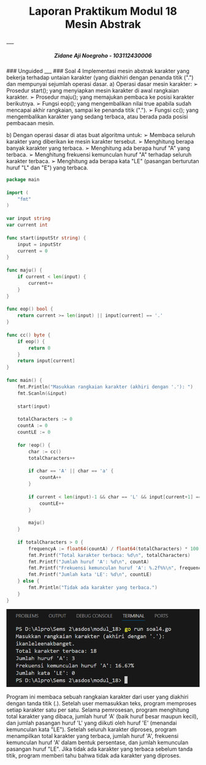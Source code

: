 <h1 align="center">Laporan Praktikum Modul 18 <br> Mesin Abstrak </h1>
___
<h5 align="center">Zidane Aji Noegroho - 103112430006 </h5>
### Unguided
___
### Soal 4
Implementasi mesin abstrak karakter yang bekerja terhadap untaian karakter (yang diakhiri dengan penanda titik (".") dan mempunyai sejumlah operasi dasar. 
a) Operasi dasar mesin karakter: ➢ Prosedur start(); yang menyiapkan mesin karakter di awal rangkaian karakter. ➢ Prosedur maju(); yang memajukan pembaca ke posisi karakter berikutnya. ➢ Fungsi eop(); yang mengembalikan nilai true apabila sudah mencapai akhir rangkaian, sampai ke penanda titik ("."). ➢ Fungsi cc(); yang mengembalikan karakter yang sedang terbaca, atau berada pada posisi pembacaan mesin.

b) Dengan operasi dasar di atas buat algoritma untuk: ➢ Membaca seluruh karakter yang diberikan ke mesin karakter tersebut. ➢ Menghitung berapa banyak karakter yang terbaca. ➢ Menghitung ada berapa huruf "A" yang terbaca. ➢ Menghitung frekuensi kemunculan huruf "A" terhadap seluruh karakter terbaca. ➢ Menghitung ada berapa kata "LE" (pasangan berturutan huruf "L" dan "E") yang terbaca.

```go
package main

import (
	"fmt"
)

var input string
var current int

func start(inputStr string) {
	input = inputStr
	current = 0
}

func maju() {
	if current < len(input) {
		current++
	}
}

func eop() bool {
	return current >= len(input) || input[current] == '.'
}

func cc() byte {
	if eop() {
		return 0
	}
	return input[current]
}

func main() {
	fmt.Println("Masukkan rangkaian karakter (akhiri dengan '.'): ")
	fmt.Scanln(&input)

	start(input)

	totalCharacters := 0
	countA := 0
	countLE := 0

	for !eop() {
		char := cc()
		totalCharacters++

		if char == 'A' || char == 'a' {
			countA++
		}

		if current < len(input)-1 && char == 'L' && input[current+1] == 'E' {
			countLE++
		}

		maju()
	}

	if totalCharacters > 0 {
		frequencyA := float64(countA) / float64(totalCharacters) * 100
		fmt.Printf("Total karakter terbaca: %d\n", totalCharacters)
		fmt.Printf("Jumlah huruf 'A': %d\n", countA)
		fmt.Printf("Frekuensi kemunculan huruf 'A': %.2f%%\n", frequencyA)
		fmt.Printf("Jumlah kata 'LE': %d\n", countLE)
	} else {
		fmt.Println("Tidak ada karakter yang terbaca.")
	}
}

```

![](Output/soal4.go.png)

Program ini membaca sebuah rangkaian karakter dari user yang diakhiri dengan tanda titik (.). Setelah user memasukkan teks, program memproses setiap karakter satu per satu. Selama pemrosesan, program menghitung total karakter yang dibaca, jumlah huruf 'A' (baik huruf besar maupun kecil), dan jumlah pasangan huruf 'L' yang diikuti oleh huruf 'E' (menandai kemunculan kata "LE"). Setelah seluruh karakter diproses, program menampilkan total karakter yang terbaca, jumlah huruf 'A', frekuensi kemunculan huruf 'A' dalam bentuk persentase, dan jumlah kemunculan pasangan huruf "LE". Jika tidak ada karakter yang terbaca sebelum tanda titik, program memberi tahu bahwa tidak ada karakter yang diproses.